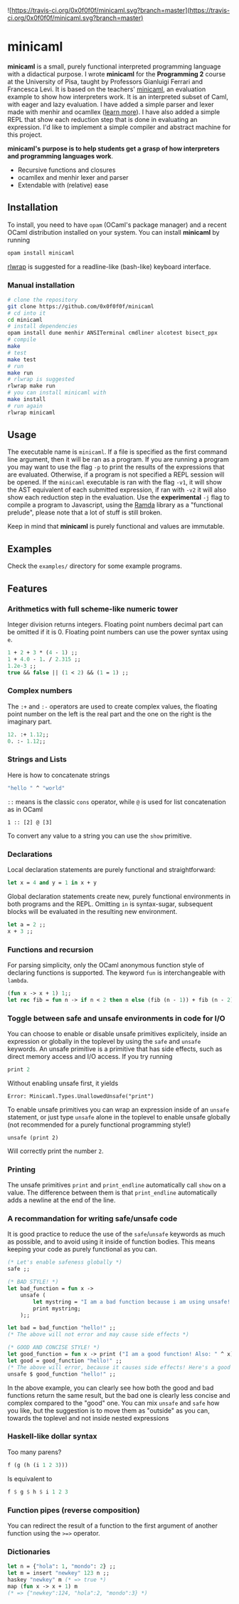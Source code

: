 ![https://travis-ci.org/0x0f0f0f/minicaml.svg?branch=master](https://travis-ci.org/0x0f0f0f/minicaml.svg?branch=master)
# minicaml 

**minicaml** is a small, purely functional interpreted programming language with
a didactical purpose. I wrote **minicaml** for the **Programming 2** course at
the University of Pisa, taught by Professors Gianluigi Ferrari and Francesca
Levi. It is based on the teachers'
[minicaml](http://pages.di.unipi.it/levi/codice-18/evalFunEnvFull.ml), an
evaluation example to show how interpreters work. It is an interpreted subset of
Caml, with eager and lazy evaluation. I have added a simple parser and lexer
made with menhir and ocamllex ([learn
more](https://v1.realworldocaml.org/v1/en/html/parsing-with-ocamllex-and-menhir.html)).
I have also added a simple REPL that show each reduction step that is done in
evaluating an expression. I'd like to implement a simple compiler and abstract
machine for this project.

**minicaml's purpose is to help students get a grasp of how interpreters and
programming languages work**.

* Recursive functions and closures
* ocamllex and menhir lexer and parser
* Extendable with (relative) ease

## Installation
To install, you need to have `opam` (OCaml's package manager) and a recent OCaml
distribution installed on your system.
You can install **minicaml** by running
```bash
opam install minicaml
```

[rlwrap](https://github.com/hanslub42/rlwrap) is suggested for a readline-like
(bash-like) keyboard interface.


### Manual installation
```bash
# clone the repository
git clone https://github.com/0x0f0f0f/minicaml
# cd into it
cd minicaml
# install dependencies
opam install dune menhir ANSITerminal cmdliner alcotest bisect_ppx
# compile
make
# test
make test
# run
make run
# rlwrap is suggested
rlwrap make run
# you can install minicaml with
make install
# run again
rlwrap minicaml
```

## Usage

The executable name is `minicaml`. If a file is specified as the first command
line argument, then it will be ran as a program. If you are running a program you may want to use the flag `-p` to print the results of the expressions that are evaluated. Otherwise, if a program is not specified a REPL session will
be opened. If the `minicaml` executable is ran with the flag `-v1`, it will show
the AST equivalent of each submitted expression, if ran with `-v2` it will also
show each reduction step in the evaluation.
Use the **experimental** `-j` flag to compile a program to Javascript, using the
[Ramda](https://ramdajs.com/) library as a "functional prelude", please note
that a lot of stuff is still broken.

Keep in mind that **minicaml** is purely functional and values
are immutable.

## Examples
Check the `examples/` directory for some example programs.

## Features

### Arithmetics with full scheme-like numeric tower
Integer division returns integers. Floating point numbers decimal part can be
omitted if it is 0. Floating point numbers can use the power syntax using `e`.
```ocaml
1 + 2 + 3 * (4 - 1) ;;
1 + 4.0 - 1. / 2.315 ;;
1.2e-3 ;;
true && false || (1 < 2) && (1 = 1) ;;
```

### Complex numbers
The `:+` and `:-` operators are used to create complex values, the floating point number
on the left is the real part and the one on the right is the imaginary part.
```ocaml
12. :+ 1.12;;
0. :- 1.12;;
```

### Strings and Lists
Here is how to concatenate strings
```ocaml
"hello " ^ "world"
```

`::` means is the classic `cons` operator, while `@` is used for list
concatenation as in OCaml
```
1 :: [2] @ [3]
```

To convert any value to a string you can use the `show` primitive.

### Declarations
Local declaration statements are purely functional and straightforward:
```ocaml
let x = 4 and y = 1 in x + y
```

Global declaration statements create new, purely functional environments in both
programs and the REPL. Omitting `in` is syntax-sugar, subsequent blocks will
be evaluated in the resulting new environment.
```ocaml
let a = 2 ;;
x + 3 ;;
```

### Functions and recursion
For parsing simplicity, only the OCaml anonymous function style of declaring
functions is supported. The keyword `fun` is interchangeable with `lambda`.  
```ocaml
(fun x -> x + 1) 1;;
let rec fib = fun n -> if n < 2 then n else (fib (n - 1)) + fib (n - 2)
```

### Toggle between safe and unsafe environments in code for I/O
You can choose to enable or disable unsafe primitives explicitely, inside an
expression or globally in the toplevel by using the `safe` and `unsafe`
keywords. An unsafe primitive is a primitive that has side effects, such as
direct memory access and I/O access. If you try running
```ocaml
print 2
```
Without enabling unsafe first, it yields
```
Error: Minicaml.Types.UnallowedUnsafe("print")
```

To enable unsafe primitives you can wrap an expression inside of an `unsafe`
statement, or just type `unsafe` alone in the toplevel to enable unsafe globally (not
recommended for a purely functional programming style!)

```
unsafe (print 2)
```
Will correctly print the number `2`.

### Printing
The unsafe primitives `print` and `print_endline` automatically call `show` on a
value. The difference between them is that `print_endline` automatically adds a
newline at the end of the line.

### A recommandation for writing safe/unsafe code
It is good practice to reduce the use of the `safe`/`unsafe` keywords as much as
possible, and to avoid using it inside of function bodies. This means keeping
your code as purely functional as you can.
```ocaml
(* Let's enable safeness globally *)
safe ;;

(* BAD STYLE! *)
let bad_function = fun x ->
    unsafe (
        let mystring = "I am a bad function because i am using unsafe! Also: " ^ x in
        print mystring;
    );;

let bad = bad_function "hello!" ;;
(* The above will not error and may cause side effects *)

(* GOOD AND CONCISE STYLE! *)
let good_function = fun x -> print ("I am a good function! Also: " ^ x) ;;
let good = good_function "hello!" ;;
(* The above will error, because it causes side effects! Here's a good way of calling it*)
unsafe $ good_function "hello!" ;;
```

In the above example, you can clearly see how both the good and bad functions
return the same result, but the bad one is clearly less concise and complex
compared to the "good" one. You can mix `unsafe` and `safe` how you like, but
the suggestion is to move them as "outside" as you can, towards the toplevel
and not inside nested expressions

### Haskell-like dollar syntax
Too many parens?
```ocaml
f (g (h (i 1 2 3)))
```
Is equivalent to
```haskell
f $ g $ h $ i 1 2 3
```

### Function pipes (reverse composition)
You can redirect the result of a function to the first argument of another
function using the `>=>` operator.

### Dictionaries
```ocaml
let n = {"hola": 1, "mondo": 2} ;;
let m = insert "newkey" 123 n ;;
haskey "newkey" m (* => true *)
map (fun x -> x + 1) m
(* => {"newkey":124, "hola":2, "mondo":3} *)
```

